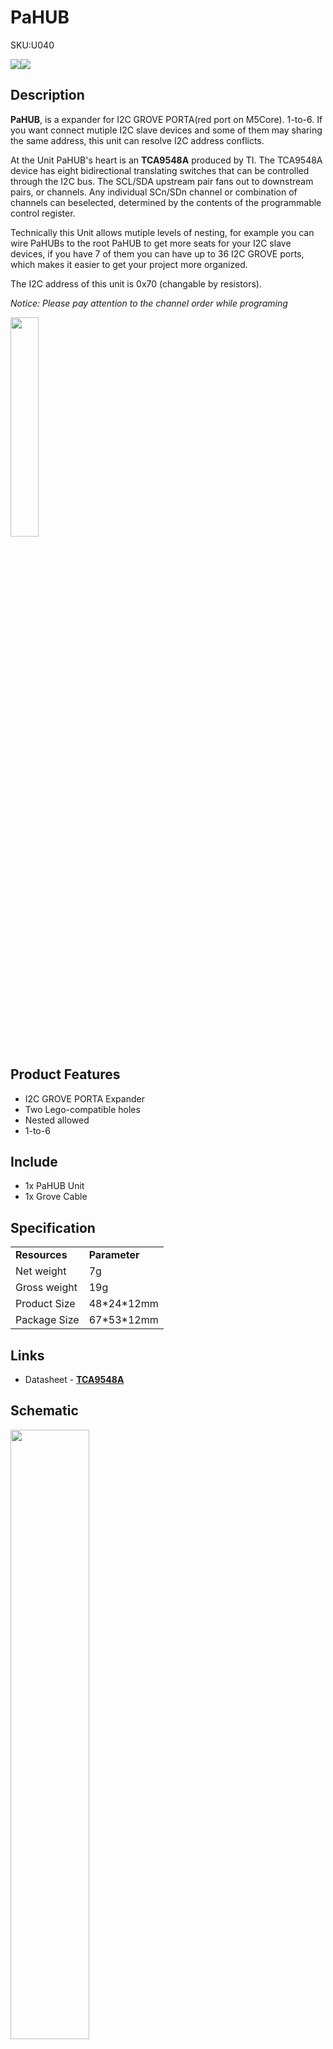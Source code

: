 # PaHUB

<el-tag effect="plain">SKU:U040</el-tag>

<div class="product_pic"><img src="assets/img/product_pics/unit/pahub/pahub_p1.webp"><img src="assets/img/product_pics/unit/pahub/pahub_p3.webp"></div>

## Description

**PaHUB**, is a expander for I2C GROVE PORTA(red port on M5Core). 1-to-6. If you want connect mutiple I2C slave devices and some of them may sharing the same address, this unit can resolve I2C address conflicts.

At the Unit PaHUB's heart is an **TCA9548A** produced by TI. The TCA9548A device has eight bidirectional translating switches that can be controlled through the I2C bus. The SCL/SDA upstream pair fans out to downstream pairs, or channels. Any individual SCn/SDn channel or combination of channels can beselected, determined by the contents of the
programmable control register.

Technically this Unit allows mutiple levels of nesting, for example you can wire PaHUBs to the root PaHUB to get more seats for your I2C slave devices, if you have 7 of them you can have up to 36 I2C GROVE ports, which makes it easier to get your project more organized.

The I2C address of this unit is 0x70 (changable by resistors).

*Notice: Please pay attention to the channel order while programing*

<img src="assets/img/product_pics/unit/pahub/pahub_p2.webp" width="30%" height="30%">

## Product Features

- I2C GROVE PORTA Expander
- Two Lego-compatible holes
- Nested allowed
- 1-to-6

## Include

- 1x PaHUB Unit
- 1x Grove Cable

## Specification

<table>
   <tr style="font-weight:bold">
      <td>Resources</td>
      <td>Parameter</td>
   </tr>
   <tr>
      <td>Net weight</td>
      <td>7g</td>
   </tr>
   <tr>
      <td>Gross weight</td>
      <td>19g</td>
   </tr>
   <tr>
      <td>Product Size</td>
      <td>48*24*12mm</td>
   </tr>
   <tr>
      <td>Package Size</td>
      <td>67*53*12mm</td>
   </tr>
 </table>

## Links

- Datasheet - **[TCA9548A](https://m5stack.oss-cn-shenzhen.aliyuncs.com/resource/docs/datasheet/unit/TCA9548A_en.pdf)**

## Schematic

<img src="assets/img/product_pics/unit/pahub/pahub_sch.webp" width="50%">

Referring to the schematic diagram and the TCA9548A data sheet, it can be seen that the Unit can modify the I2C address of the device by controlling the level combination of the A0 ~ A2 pins. (Default address is 0x70)

Three chip resistance welding positions are reserved on the PCB of the Unit, which are A0-A2, as shown in the figure below.

<img src="assets\img\product_pics\unit\pahub\pahub_p5.webp" width="50%">

After soldering a 0 ohm resistor, the corresponding pin will change from low to high, and the pin level combination and its corresponding I2C address are shown in the table below.

<img src="assets\img\product_pics\unit\pahub\pahub_p4.webp" width="50%">

## Example

- protovol type - I2C
- address - 0x70

## EasyLoader

<img src="https://m5stack.oss-cn-shenzhen.aliyuncs.com/image/EasyLoader_logo.webp" width="100px" style="margin-top:20px">

<a href="https://m5stack.oss-cn-shenzhen.aliyuncs.com/EasyLoader/Unit/EasyLoader_PaHUB.exe"><el-button type="primary">download EasyLoader</el-button></a>

>1.EasyLoader is a simple and fast program burner. Every product page in EasyLoader provides a product-related case program. It can be burned to the master through simple steps, and a series of function verification can be performed. .

>2. After downloading the software, double-click to run the application, connect the M5 device to the computer through the data cable, select the port parameters, click **"Burn"** to start burning. (**For M5StickC burning, please Set the baud rate to 750000 or 115200**)

?>3. Currently EasyLoader is only suitable for Windows operating system, compatible with M5 system adopts ESP32 as the control core host. Before installing for M5Core, you need to install CP210X driver (you do not need to install with M5StickC as controller)[Click here to view the driver installation tutorial](en/related_documents/M5Burner#install-usb-driver)

### 1. Arduino IDE

The code below is incomplete. To get complete code, please click [here](https://github.com/m5stack/M5Stack/tree/master/examples/Unit/PaHUB_TCA9548A)

### 2. UIFlow

If you want the complete code, please click [here](https://github.com/m5stack/M5-ProductExampleCodes/tree/master/Unit/PaHUB/UIFlow)

<img src="assets/img/product_pics/unit/pahub/pahub.webp" width="50%" height="50%">

<script>

   var purchase_link = 'https://m5stack.com/collections/m5-unit/products/pahub-unit';

   anchor_search(purchase_link);
   scrollFunc();

</script>